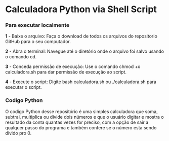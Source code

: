 # Calculadora Python via Shell Script

### Para executar localmente

**1** - Baixe o arquivo: Faça o download de todos os arquivos do repositorio GitHub para o seu computador.

**2** - Abra o terminal: Navegue até o diretório onde o arquivo foi salvo usando o comando cd.

**3** - Conceda permissão de execução: Use o comando chmod +x calculadora.sh para dar permissão de execução ao script.

**4** - Execute o script: Digite bash calculadora.sh ou ./calculadora.sh para executar o script.

### Codigo Python

O codigo Python desse repositório é uma simples calculadora que soma, subtrai, multiplica ou divide dois números e que o usuário digitar e mostra o resultado da conta quantas vezes for preciso, com a opção de sair a qualquer passo do programa e também confere se o número esta sendo divido pro 0.
